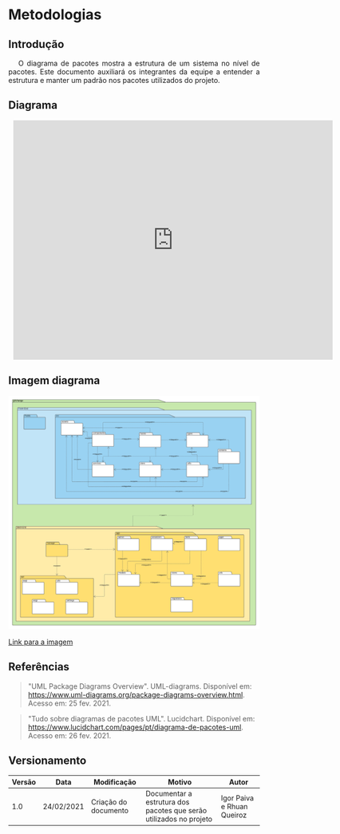 # Metodologias

## Introdução

<p style="text-indent: 20px; text-align: justify">
O diagrama de pacotes mostra a estrutura de um sistema no nível de pacotes. Este documento auxiliará os integrantes da equipe a entender a estrutura e manter um padrão nos pacotes utilizados do projeto.
</p>

## Diagrama

<div style="width: 640px; height: 480px; margin: 10px; position: relative;"><iframe allowfullscreen frameborder="0" style="width:640px; height:480px" src="https://lucid.app/documents/embeddedchart/9dac0fbf-313f-4174-981d-cc73833ac190" id="_WafnIRwPDC~"></iframe></div>

## Imagem diagrama

![Diagrama de pacotes](assets/diagrama_pacotes.png)

<a href="https://drive.google.com/file/d/1nWQfHkQFVMbse3rAtp8eLebTYxH26HsH/view?usp=sharing" target="_blank" rel="noopener">Link para a imagem</a>

## Referências

>"UML Package Diagrams Overview". UML-diagrams. Disponível em: https://www.uml-diagrams.org/package-diagrams-overview.html. Acesso em: 25 fev. 2021.

>"Tudo sobre diagramas de pacotes UML". Lucidchart. Disponível em: https://www.lucidchart.com/pages/pt/diagrama-de-pacotes-uml. Acesso em: 26 fev. 2021.

## Versionamento
 Versão | Data       | Modificação                    | Motivo | Autor         |
| ------ | ---------- | -------------------------------| ------ | ------------- |
| 1.0 | 24/02/2021 | Criação do documento | Documentar a estrutura dos pacotes que serão utilizados no projeto | Igor Paiva e Rhuan Queiroz |
